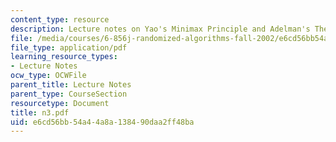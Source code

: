 ```yaml
---
content_type: resource
description: Lecture notes on Yao's Minimax Principle and Adelman's Theorem.
file: /media/courses/6-856j-randomized-algorithms-fall-2002/e6cd56bb54a44a8a138490daa2ff48ba_n3.pdf
file_type: application/pdf
learning_resource_types:
- Lecture Notes
ocw_type: OCWFile
parent_title: Lecture Notes
parent_type: CourseSection
resourcetype: Document
title: n3.pdf
uid: e6cd56bb-54a4-4a8a-1384-90daa2ff48ba
---
```


